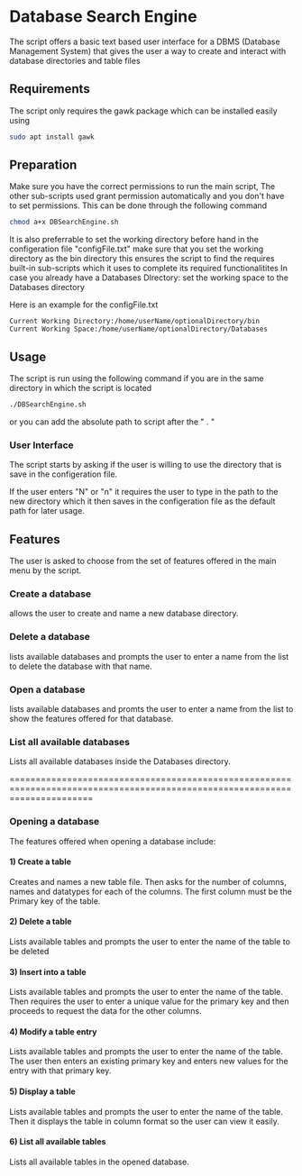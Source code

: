 # Database Search Engine

The script offers a basic text based user interface for a DBMS (Database Management System) that gives the user a way to create and interact with database directories and table files

## Requirements

The script only requires the gawk package which can be installed easily using

```bash
sudo apt install gawk
```

## Preparation

Make sure you have the correct permissions to run the main script, The other sub-scripts used grant permission automatically and you don't have to set permissions.
This can be done through the following command

```bash
chmod a+x DBSearchEngine.sh
```

It is also preferrable to set the working directory before hand in the configeration file "configFile.txt"
make sure that you set the working directory as the bin directory this ensures the script to find the requires built-in sub-scripts which it uses to complete its required functionalitites 
In case you already have a Databases DIrectory: set the working space to the Databases directory

Here is an example for the configFile.txt

```
Current Working Directory:/home/userName/optionalDirectory/bin
Current Working Space:/home/userName/optionalDirectory/Databases
```

## Usage

The script is run using the following command if you are in the same directory in which the script is located

```bash
./DBSearchEngine.sh
```

or you can add the absolute path to script after the " . "

### User Interface

The script starts by asking if the user is willing to use the directory that is save in the configeration file.

If the user enters "N" or "n" it requires the user to type in the path to the new directory which it then saves in the configeration file as the default path for later usage.

## Features

The user is asked to choose from the set of features offered in the main menu by the script.

### Create a database

allows the user to create and name a new database directory.

### Delete a database

lists available databases and prompts the user to enter a name from the list to delete the database with that name.

### Open a database

lists available databases and promts the user to enter a name from the list to show the features offered for that database.

### List all available databases

Lists all available databases inside the Databases directory.

============================================================================================================================
### Opening a database

The features offered when opening a database include:

#### 1) Create a table

Creates and names a new table file.
Then asks for the number of columns, names and datatypes for each of the columns.
The first column must be the Primary key of the table.

#### 2) Delete a table

Lists available tables and prompts the user to enter the name of the table to be deleted

#### 3) Insert into a table

Lists available tables and prompts the user to enter the name of the table.
Then requires the user to enter a unique value for the primary key and then proceeds to request the data for the other columns.

#### 4) Modify a table entry

Lists available tables and prompts the user to enter the name of the table.
The user then enters an existing primary key and enters new values for the entry with that primary key.

#### 5) Display a table

Lists available tables and prompts the user to enter the name of the table.
Then it displays the table in column format so the user can view it easily.

#### 6) List all available tables

Lists all available tables in the opened database.
